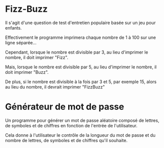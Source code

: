# Fizz-Buzz
Il s'agit d'une question de test d'entretien populaire basée sur un jeu pour enfants.

Effectivement le programme imprimera chaque nombre de 1 à 100 sur une ligne séparée...

Cependant, lorsque le nombre est divisible par 3, au lieu d'imprimer le nombre, il doit imprimer "Fizz".

Mais, lorsque le nombre est divisible par 5, au lieu d'imprimer le nombre, il doit imprimer "Buzz".

De plus, si le nombre est divisible à la fois par 3 et 5, par exemple 15, alors au lieu du nombre, il devrait imprimer "FizzBuzz"

# Générateur de mot de passe

Un programme pour générer un mot de passe aléatoire composé de lettres, de symboles et de chiffres en fonction de l'entrée de l'utilisateur.

Cela donne à l'utilisateur le contrôle de la longueur du mot de passe et du nombre de lettres, de symboles et de chiffres qu'il souhaite.
